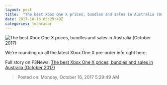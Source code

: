 ```yaml
---
layout: post
title:  "The best Xbox One X prices, bundles and sales in Australia (October 2017)"
date: 2017-10-16 05:29:49Z
categories: techradar
---
```


![The best Xbox One X prices, bundles and sales in Australia (October 2017)](http://cdn.mos.cms.futurecdn.net/swfvBoHf6AMxdkzEutrBaX-1200-80.jpg)

We're rounding up all the latest Xbox One X pre-order info right here.


Full story on F3News: [The best Xbox One X prices, bundles and sales in Australia (October 2017)](http://www.f3nws.com/n/TgJbkE)

> Posted on: Monday, October 16, 2017 5:29:49 AM
